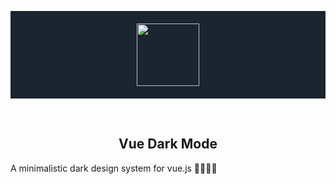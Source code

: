 <p align="center" style="background: #1b2431; padding: 20px 0;">
  <a href="https://www.vuedarkmode.com" target="_blank">
    <img width="100" src="https://raw.githubusercontent.com/LeCoupa/vuedarkmode/master/static/images/common/logo.svg?sanitize=true">
  </a>
</p>

<br>

<h2 align="center">Vue Dark Mode</h2>

<p>A minimalistic dark design system for vue.js 👩‍🎨👨‍🎨</p>
